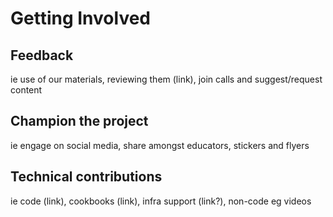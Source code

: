 # Getting Involved


## Feedback
ie use of our materials, reviewing them (link), join calls and suggest/request content


## Champion the project
ie engage on social media, share amongst educators, stickers and flyers


## Technical contributions
ie code (link), cookbooks (link), infra support (link?), non-code eg videos
